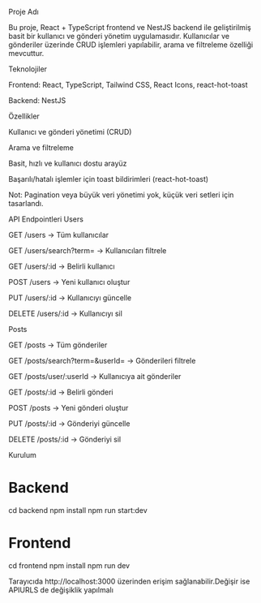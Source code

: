 Proje Adı

Bu proje, React + TypeScript frontend ve NestJS  backend ile geliştirilmiş basit bir kullanıcı ve gönderi yönetim uygulamasıdır. Kullanıcılar ve gönderiler üzerinde CRUD işlemleri yapılabilir, arama ve filtreleme özelliği mevcuttur.

Teknolojiler

Frontend: React, TypeScript, Tailwind CSS, React Icons, react-hot-toast

Backend: NestJS 

Özellikler

Kullanıcı ve gönderi yönetimi (CRUD)

Arama ve filtreleme

Basit, hızlı ve kullanıcı dostu arayüz

Başarılı/hatalı işlemler için toast bildirimleri (react-hot-toast)

Not: Pagination veya büyük veri yönetimi yok, küçük veri setleri için tasarlandı.

API Endpointleri
Users

GET /users → Tüm kullanıcılar

GET /users/search?term=<term> → Kullanıcıları filtrele

GET /users/:id → Belirli kullanıcı

POST /users → Yeni kullanıcı oluştur

PUT /users/:id → Kullanıcıyı güncelle

DELETE /users/:id → Kullanıcıyı sil

Posts

GET /posts → Tüm gönderiler

GET /posts/search?term=<term>&userId=<id> → Gönderileri filtrele

GET /posts/user/:userId → Kullanıcıya ait gönderiler

GET /posts/:id → Belirli gönderi

POST /posts → Yeni gönderi oluştur

PUT /posts/:id → Gönderiyi güncelle

DELETE /posts/:id → Gönderiyi sil

Kurulum
# Backend
cd backend
npm install
npm run start:dev

# Frontend
cd frontend
npm install
npm run dev


Tarayıcıda http://localhost:3000
 üzerinden erişim sağlanabilir.Değişir ise APIURLS de değişiklik yapılmalı
